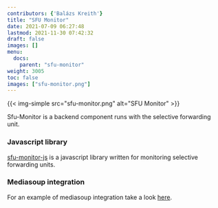 ```yaml
---
contributors: {'Balázs Kreith'}
title: "SFU Monitor"
date: 2021-07-09 06:27:48
lastmod: 2021-11-30 07:42:32
draft: false
images: []
menu:
  docs:
    parent: "sfu-monitor"
weight: 3005
toc: false
images: ["sfu-monitor.png"]
---
```

{{< img-simple src="sfu-monitor.png" alt="SFU Monitor" >}}

Sfu-Monitor is a backend component runs with the selective forwarding unit. 

### Javascript library

[sfu-monitor-js](https://github.com/ObserveRTC/sfu-monitor-js) is a javascript library written 
for monitoring selective forwarding units. 

### Mediasoup integration

For an example of mediasoup integration take a look [here](https://github.com/ObserveRTC/full-stack-examples/tree/main/mediasoup-sfu).